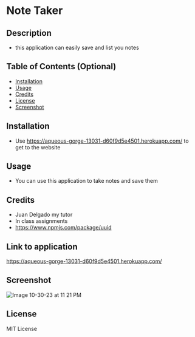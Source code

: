 # Note Taker

## Description 
 
- this application can easily save and list you notes

## Table of Contents (Optional)

- [Installation](#installation)
- [Usage](#usage)
- [Credits](#credits)
- [License](#license)
- [Screenshot](#screenshot)

## Installation 

- Use https://aqueous-gorge-13031-d60f9d5e4501.herokuapp.com/ to get to the website 

## Usage 

- You can use this application to take notes and save them

## Credits

- Juan Delgado my tutor 
- In class assignments 
- https://www.npmjs.com/package/uuid

## Link to application
https://aqueous-gorge-13031-d60f9d5e4501.herokuapp.com/

## Screenshot
![Image 10-30-23 at 11 21 PM](https://github.com/emilygknight/note-taker/assets/138501781/dbc738ee-0b3d-4455-aac9-afd263f9799f)

## License 

MIT License
